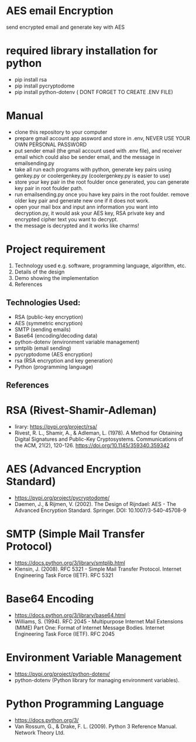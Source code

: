# AES email Encryption
 send encrypted email and generate key with AES

# required library installation for python
- pip install rsa 
- pip install pycryptodome
- pip install python-dotenv ( DONT FORGET TO CREATE .ENV FILE)

# Manual
- clone this repository to your computer
- prepare gmail account app assword and store in .env, NEVER USE YOUR OWN PERSONAL PASSWORD
- put sender email (the gmail account used with .env file), and receiver email which could also be sender email, and the message in emailsending.py
- take all run each programs with python, generate key pairs using genkey.py or coolergenkey.py (coolergenkey.py is easier to use)
- store your key pair in the root foulder once generated, you can generate key pair in root foulder path.
- run emailsending.py once you have key pairs in the root foulder. remove older key pair and generate new one if it does not work.
- open your mail box and input ann information you want into decryption.py, it would ask your AES key, RSA private key and encrypted cipher text you want to decrypt.
- the message is decrypted and it works like charms!


# Project requirement
1) Technology used e.g. software, programming language, algorithm, etc.  
2) Details of the design 
3) Demo showing the implementation 
4) References 

## Technologies Used:
- RSA (public-key encryption)
- AES (symmetric encryption)
- SMTP (sending emails)
- Base64 (encoding/decoding data)
- python-dotenv (environment variable management)
- smtplib (email sending)
- pycryptodome (AES encryption)
- rsa (RSA encryption and key generation)
- Python (programming language)

## References
# RSA (Rivest-Shamir-Adleman)
- lirary: https://pypi.org/project/rsa/
- Rivest, R. L., Shamir, A., & Adleman, L. (1978). A Method for Obtaining Digital Signatures and Public-Key Cryptosystems. Communications of the ACM, 21(2), 120-126. https://doi.org/10.1145/359340.359342

# AES (Advanced Encryption Standard)
- https://pypi.org/project/pycryptodome/
- Daemen, J., & Rijmen, V. (2002). The Design of Rijndael: AES - The Advanced Encryption Standard. Springer. DOI: 10.1007/3-540-45708-9

# SMTP (Simple Mail Transfer Protocol)
- https://docs.python.org/3/library/smtplib.html
- Klensin, J. (2008). RFC 5321 - Simple Mail Transfer Protocol. Internet Engineering Task Force (IETF). RFC 5321

# Base64 Encoding
- https://docs.python.org/3/library/base64.html
- Williams, S. (1994). RFC 2045 - Multipurpose Internet Mail Extensions (MIME) Part One: Format of Internet Message Bodies. Internet Engineering Task Force (IETF). RFC 2045

# Environment Variable Management
- https://pypi.org/project/python-dotenv/
- python-dotenv (Python library for managing environment variables).

# Python Programming Language
- https://docs.python.org/3/
- Van Rossum, G., & Drake, F. L. (2009). Python 3 Reference Manual. Network Theory Ltd.
